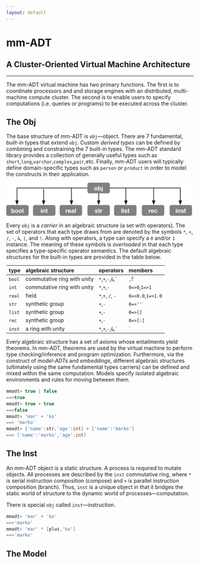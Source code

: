 ```yaml
---
layout: default
---
```


# mm-ADT
## A Cluster-Oriented Virtual Machine Architecture

---

The mm-ADT virtual machine has two primary functions. The first is to coordinate processors and and storage engines with an distributed, multi-machine compute cluster. The second is to enable users to specify computations (i.e. queries or programs) to be executed across the cluster.

## The Obj

The base structure of mm-ADT is `obj`&mdash;object. There are 7 fundamental, _built-in_ types that extend `obj`. Custom _derived types_ can be defined by combining and constraining the 7 built-in types. The mm-ADT standard library provides a collection of generally useful types such as `short`,`long`,`varchar`,`complex`,`pair`,etc. Finally, mm-ADT users will typically define domain-specific types such as `person` or `product` in order to model the constructs in their application.

<img src="assets/images/theory/obj-types.png" width="500"/>

Every `obj` is a _carrier_ in an algebraic structure (a set with operators). The set of operators that each type draws from are denoted by the symbols `*`, `+`, `/`, `-`, `&`, `|`, and `!`. Along with operators, a type can specify a `0` and/or `1` instance. The meaning of these symbols is _overloaded_ in that each type specifies a type-specific operator semantics. The default algebraic structures for the built-in types are provided in the table below.

| type   | algebraic structure         | operators               | members               |
| :------|:--------------------------- | :---------------------- | :-------------------- |
| `bool` | commutative ring with unity | `*`,`+`,`-`,`&`,`|`,`!` | `0=>false`,`1=>true`  |
| `int`  | commutative ring with unity | `*`,`+`,`-`             | `0=>0`,`1=>1`         |
| `real` | field                       | `*`,`+`, `/`, `-`       | `0=>0.0`,`1=>1.0`     |
| `str`  | synthetic group             | `+`,`-`                 | `0=>''`               |
| `list` | synthetic group             | `+`,`-`                 | `0=>[]`               |
| `rec`  | synthetic group             | `+`,`-`                 | `0=>[:]`              |
| `inst` | a ring with unity           | `*`,`+`,`-`,`&`,`|`     | `0=>[none]`,`1=>[id]` |

Every algebraic structure has a set of axioms whose entailments yield theorems. In mm-ADT, theorems are used by the virtual machine to perform type checking/inference and program optimization. Furthermore, via the construct of _model-ADTs_ and _embeddings_, different algebraic structures (ultimately using the same fundamental types carriers) can be defined and mixed within the same computation. Models specify isolated algebraic environments and rules for moving between them.

```groovy
mmadt> true | false
==>true
mmadt> true + true
==>false
mmadt> 'mar' + 'ko'
==> 'marko'
mmadt> ['name':str,'age':int] + ['name':'marko']
==> ['name':'marko','age':int]
```

## The Inst

An mm-ADT object is a static structure. A process is required to mutate objects. All processes are described by the `inst` commutative ring, where `*` is serial instruction composition (compose) and `+` is parallel instruction composition (branch). Thus, `inst` is a unique object in that it bridges the static world of structure to the dynamic world of processes&mdash;computation.

There is special `obj` called `inst`&mdash;instruction.

```groovy
mmadt> 'mar' + 'ko'
==>'marko'
mmadt> 'mar' * [plus,'ko']
==>'marko'
```

## The Model

